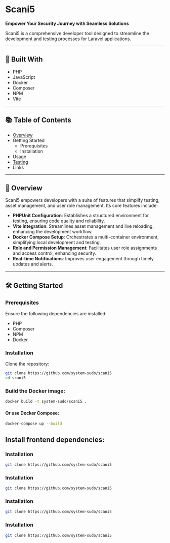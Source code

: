 # Scani5

**Empower Your Security Journey with Seamless Solutions**

Scani5 is a comprehensive developer tool designed to streamline the development and testing processes for Laravel applications.

---

## 🚀 Built With

- PHP
- JavaScript
- Docker
- Composer
- NPM
- Vite

---

## 📚 Table of Contents

- [Overview](#overview)
- Getting Started
  - Prerequisites
  - Installation
- Usage
- [Testing](#testing)
- Links

---

## 🧭 Overview

Scani5 empowers developers with a suite of features that simplify testing, asset management, and user role management. Its core features include:

- **PHPUnit Configuration**: Establishes a structured environment for testing, ensuring code quality and reliability.
- **Vite Integration**: Streamlines asset management and live reloading, enhancing the development workflow.
- **Docker Compose Setup**: Orchestrates a multi-container environment, simplifying local development and testing.
- **Role and Permission Management**: Facilitates user role assignments and access control, enhancing security.
- **Real-time Notifications**: Improves user engagement through timely updates and alerts.

---

## 🛠️ Getting Started

### Prerequisites

Ensure the following dependencies are installed:

- PHP
- Composer
- NPM
- Docker

### Installation

Clone the repository:

```bash
git clone https://github.com/system-sudo/scani5
cd scani5
```

### Build the Docker image:  
```bash
docker build -t system-sudo/scani5 .
```
#### Or use Docker Compose:
```bash
docker-compose up --build
```
## Install frontend dependencies:

### Installation  
```bash
git clone https://github.com/system-sudo/scani5
```

### Installation  
```bash
git clone https://github.com/system-sudo/scani5
```

### Installation  
```bash
git clone https://github.com/system-sudo/scani5
```

### Installation
```bash
git clone https://github.com/system-sudo/scani5
```



















